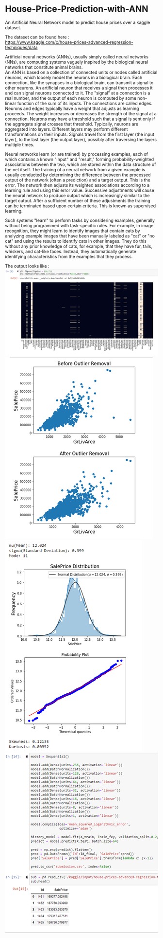 # House-Price-Prediction-with-ANN
An Artificial Neural Network model to predict house prices over a kaggle dataset. <br />

The dataset can be found here : <br />
https://www.kaggle.com/c/house-prices-advanced-regression-techniques/data

Artificial neural networks (ANNs), usually simply called neural networks (NNs), are computing systems vaguely inspired by the biological neural networks that constitute animal brains. <br />
An ANN is based on a collection of connected units or nodes called artificial neurons, which loosely model the neurons in a biological brain. Each connection, like the synapses in a biological brain, can transmit a signal to other neurons. An artificial neuron that receives a signal then processes it and can signal neurons connected to it. The "signal" at a connection is a real number, and the output of each neuron is computed by some non-linear function of the sum of its inputs. The connections are called edges. Neurons and edges typically have a weight that adjusts as learning proceeds. The weight increases or decreases the strength of the signal at a connection. Neurons may have a threshold such that a signal is sent only if the aggregate signal crosses that threshold. Typically, neurons are aggregated into layers. Different layers may perform different transformations on their inputs. Signals travel from the first layer (the input layer), to the last layer (the output layer), possibly after traversing the layers multiple times. <br />

Neural networks learn (or are trained) by processing examples, each of which contains a known "input" and "result," forming probability-weighted associations between the two, which are stored within the data structure of the net itself. The training of a neural network from a given example is usually conducted by determining the difference between the processed output of the network (often a prediction) and a target output. This is the error. The network then adjusts its weighted associations according to a learning rule and using this error value. Successive adjustments will cause the neural network to produce output which is increasingly similar to the target output. After a sufficient number of these adjustments the training can be terminated based upon certain criteria. This is known as supervised learning. <br />

Such systems "learn" to perform tasks by considering examples, generally without being programmed with task-specific rules. For example, in image recognition, they might learn to identify images that contain cats by analyzing example images that have been manually labeled as "cat" or "no cat" and using the results to identify cats in other images. They do this without any prior knowledge of cats, for example, that they have fur, tails, whiskers, and cat-like faces. Instead, they automatically generate identifying characteristics from the examples that they process. <br />

The output looks like : 
![Screenshot](house1.PNG)
![Screenshot](house2.PNG)
![Screenshot](house3.PNG)
![Screenshot](house4.PNG)
